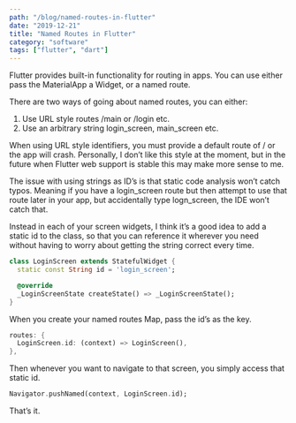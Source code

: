 ```yaml
---
path: "/blog/named-routes-in-flutter"
date: "2019-12-21"
title: "Named Routes in Flutter"
category: "software"
tags: ["flutter", "dart"]
---
```


Flutter provides built-in functionality for routing in apps. You can use either pass the MaterialApp a Widget, or a named route.

There are two ways of going about named routes, you can either:

1. Use URL style routes /main or /login etc.
2. Use an arbitrary string login_screen, main_screen etc.

When using URL style identifiers, you must provide a default route of / or the app will crash. Personally, I don’t like this style at the moment, but in the future when Flutter web support is stable this may make more sense to me.

The issue with using strings as ID’s is that static code analysis won’t catch typos. Meaning if you have a login_screen route but then attempt to use that route later in your app, but accidentally type logn_screen, the IDE won’t catch that.

Instead in each of your screen widgets, I think it’s a good idea to add a static id to the class, so that you can reference it wherever you need without having to worry about getting the string correct every time.

```dart
class LoginScreen extends StatefulWidget {
  static const String id = 'login_screen';

  @override
  _LoginScreenState createState() => _LoginScreenState();
}
```

When you create your named routes Map, pass the id’s as the key.

```dart
routes: {
  LoginScreen.id: (context) => LoginScreen(),
},
```

Then whenever you want to navigate to that screen, you simply access that static id.

```dart
Navigator.pushNamed(context, LoginScreen.id);
```

That’s it.